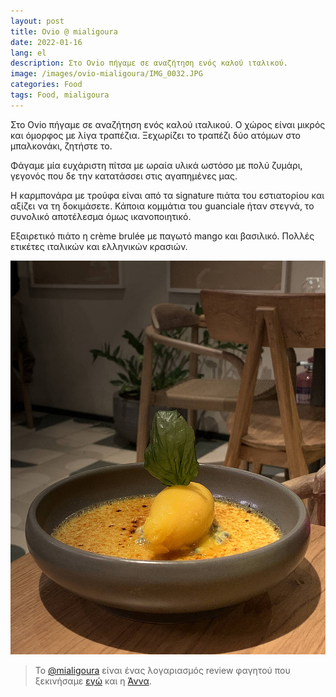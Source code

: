 ```yaml
---
layout: post
title: Ovio @ mialigoura
date: 2022-01-16
lang: el
description: Στο Ovio πήγαμε σε αναζήτηση ενός καλού ιταλικού.
image: /images/ovio-mialigoura/IMG_0032.JPG
categories: Food
tags: Food, mialigoura
---
```


Στο Ovio πήγαμε σε αναζήτηση ενός καλού ιταλικού. Ο χώρος είναι μικρός και όμορφος με λίγα τραπέζια. Ξεχωρίζει το τραπέζι δύο ατόμων στο μπαλκονάκι, ζητήστε το.

Φάγαμε μία ευχάριστη πίτσα με ωραία υλικά ωστόσο με πολύ ζυμάρι, γεγονός που δε την κατατάσσει στις αγαπημένες μας.

Η καρμπονάρα με τρούφα είναι από τα signature πιάτα του εστιατορίου και αξίζει να τη δοκιμάσετε. Κάποια κομμάτια του guanciale ήταν στεγνά, το συνολικό αποτέλεσμα όμως ικανοποιητικό.

Εξαιρετικό πιάτο η crème brulée με παγωτό mango και βασιλικό. Πολλές ετικέτες ιταλικών και ελληνικών κρασιών.

[![IMG_0032.JPG](/images/ovio-mialigoura/IMG_0032.JPG)](/images/ovio-mialigoura/IMG_0032.JPG?disposition=attachment "Download IMG_0032.JPG")

> Το [@mialigoura](https://www.instagram.com/mialigoura) είναι ένας λογαριασμός review φαγητού που ξεκινήσαμε [εγώ](https://www.instagram.com/tsangiotis) και η [Άννα](https://www.instagram.com/anna.vek/).
